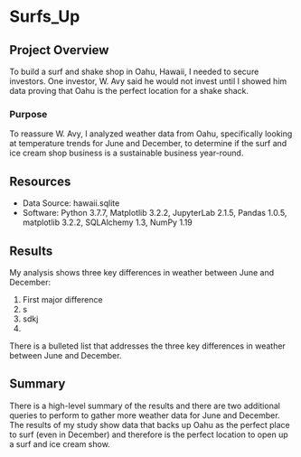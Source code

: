 # Surfs_Up

## Project Overview

To build a surf and shake shop in Oahu, Hawaii, I needed to secure investors. 
One investor, W. Avy said he would not invest until I showed him data proving that Oahu is the perfect location for a shake shack.

### Purpose

To reassure W. Avy, I analyzed weather data from Oahu, specifically looking at temperature trends for June and December, to determine if the surf and ice cream shop business is a sustainable business year-round.

## Resources

- Data Source: hawaii.sqlite
- Software: Python 3.7.7, Matplotlib 3.2.2, JupyterLab 2.1.5, Pandas 1.0.5, matplotlib 3.2.2, SQLAlchemy 1.3, NumPy 1.19
  
## Results

My analysis shows three key differences in weather between June and December:
1. First major difference
2. s
3. sdkj
4. 
There is a bulleted list that addresses the three key differences in weather between June and December.

## Summary
There is a high-level summary of the results and there are two additional queries to perform to gather more weather data for June and December.
The results of my study show data that backs up Oahu as the perfect place to surf (even in December) and therefore is the perfect location to open up a surf and ice cream show.